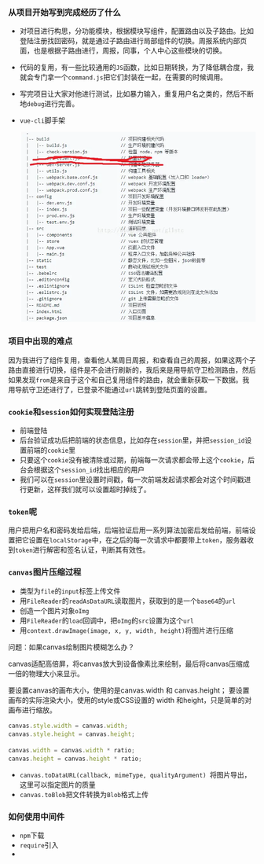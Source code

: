 ### 从项目开始写到完成经历了什么

- 对项目进行构思，分功能模块，根据模块写组件，配置路由以及子路由。比如登陆注册找回密码，就是通过子路由进行局部组件的切换。周报系统内部页面，也是根据子路由进行，周报，同事，个人中心这些模块的切换。

- 代码的复用，有一些比较通用的`JS`函数，比如日期转换，为了降低耦合度，我就会专门拿一个`command.js`把它们封装在一起，在需要的时候调用。

- 写完项目让大家对他进行测试，比如暴力输入，重复用户名之类的，然后不断地`debug`进行完善。

- `vue-cli`脚手架

  ![祖传代码图](images/16163c795a75635a)
### 项目中出现的难点

因为我进行了组件复用，查看他人某周日周报，和查看自己的周报，如果这两个子路由直接进行切换，组件是不会进行刷新的，我后来是用导航守卫检测路由，然后如果发现`from`是来自于这个和自己复用组件的路由，就会重新获取一下数据。我用导航守卫还进行了，已登录不能通过`url`跳转到登陆页面的设置。

### `cookie`和`session`如何实现登陆注册

- 前端登陆
- 后台验证成功后把前端的状态信息，比如存在`session`里，并把`session_id`设置前端的`cookie`里
- 只要这个`cookie`没有被清除或过期，前端每一次请求都会带上这个`cookie`，后台会根据这个`session_id`找出相应的用户
- 我们可以在`session`里设置时间戳，每一次前端发起请求都会对这个时间戳进行更新，这样我们就可以设置超时掉线了。

### `token`呢

用户把用户名和密码发给后端，后端验证后用一系列算法加密后发给前端，前端设置把它设置在`localStorage`中，在之后的每一次请求中都要带上`token`，服务器收到`token`进行解密和签名认证，判断其有效性。

### `canvas`图片压缩过程

- 类型为`file`的`input`标签上传文件
- 用`FileReader`的`readAsDataURL`读取图片，获取到的是一个`base64`的`url`
- 创造一个图片对象`oImg`
- 用`FileReader`的`load`回调中，把`oImg`的`src`设置为这个`url`
- 用`context.drawImage(image, x, y, width, height)`将图片进行压缩

问题：如果canvas绘制图片模糊怎么办？

canvas适配高倍屏，将canvas放大到设备像素比来绘制，最后将canvas压缩成一倍的物理大小来显示。

要设置canvas的画布大小，使用的是canvas.width 和 canvas.height；
要设置画布的实际渲染大小，使用的style或CSS设置的 width 和height，只是简单的对画布进行缩放。

```javascript
canvas.style.width = canvas.width;
canvas.style.height = canvas.height;

canvas.width = canvas.width * ratio;
canvas.height = canvas.height * ratio;
```

- `canvas.toDataURL(callback, mimeType, qualityArgument) `将图片导出，这里可以指定图片的质量
- `canvas.toBlob`把文件转换为`Blob`格式上传

 ### 如何使用中间件

- `npm`下载
- `require`引入
- 